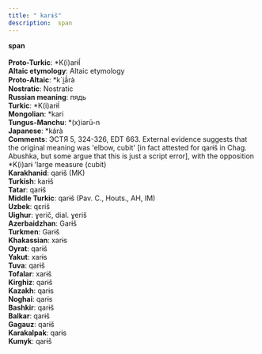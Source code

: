 ```yaml
---
title: " karɨš"
description:  span
---
```

<p data-pagefind-weight="0.5">
<strong> span</strong><br><br>
<strong>Proto-Turkic</strong>:  *K(i)arɨĺ<br>
<strong>Altaic etymology</strong>:  Altaic etymology<br>
<strong> Proto-Altaic</strong>:  *k`i̯ā́rà<br>
<strong>Nostratic</strong>:  Nostratic<br>
<strong>Russian meaning</strong>:  пядь<br>
<strong>Turkic</strong>:  *K(i)arɨĺ<br>
<strong>Mongolian</strong>:  *kari<br>
<strong>Tungus-Manchu</strong>:  *(x)iarū-n<br>
<strong>Japanese</strong>:  *kárà<br>
<strong>Comments</strong>:  ЭСТЯ 5, 324-326, EDT 663. External evidence suggests that the original meaning was 'elbow, cubit' [in fact attested for qarɨš in Chag. Abushka, but some argue that this is just a script error], with the opposition *K(i)arɨ 'large measure (cubit) <br>
<strong>Karakhanid</strong>:  qarɨš (MK)<br>
<strong>Turkish</strong>:  karɨš<br>
<strong>Tatar</strong>:  qarɨš<br>
<strong>Middle Turkic</strong>:  qarɨš (Pav. C., Houts., AH, IM)<br>
<strong>Uzbek</strong>:  qɛriš<br>
<strong>Uighur</strong>:  ɣerič, dial. ɣeriš<br>
<strong>Azerbaidzhan</strong>:  Garɨš<br>
<strong>Turkmen</strong>:  Garɨš<br>
<strong>Khakassian</strong>:  xarɨs<br>
<strong>Oyrat</strong>:  qarɨš<br>
<strong>Yakut</strong>:  xarɨs<br>
<strong>Tuva</strong>:  qarɨš<br>
<strong>Tofalar</strong>:  xarɨš<br>
<strong>Kirghiz</strong>:  qarɨš<br>
<strong>Kazakh</strong>:  qarɨs<br>
<strong>Noghai</strong>:  qarɨs<br>
<strong>Bashkir</strong>:  qarɨš<br>
<strong>Balkar</strong>:  qarɨš<br>
<strong>Gagauz</strong>:  qarɨš<br>
<strong>Karakalpak</strong>:  qarɨs<br>
<strong>Kumyk</strong>:  qarɨš<br>

</p>
